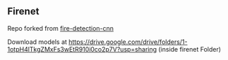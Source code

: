 ## Firenet ##

Repo forked from [fire-detection-cnn](https://github.com/tobybreckon/fire-detection-cnn)

Download models at https://drive.google.com/drive/folders/1-1otpH4lTkgZMxFs3wEtR910i0co2p7V?usp=sharing (inside firenet Folder)